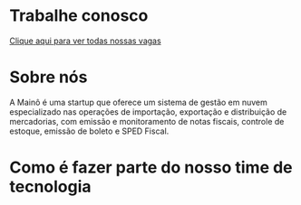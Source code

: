 # Trabalhe conosco

[Clique aqui para ver todas nossas vagas](https://maino.com.br)

# Sobre nós

A Mainô é uma startup que oferece um sistema de gestão em nuvem especializado nas operações de importação, exportação e distribuição de mercadorias, com emissão e monitoramento de notas fiscais, controle de estoque, emissão de boleto e SPED Fiscal.

# Como é fazer parte do nosso time de tecnologia
